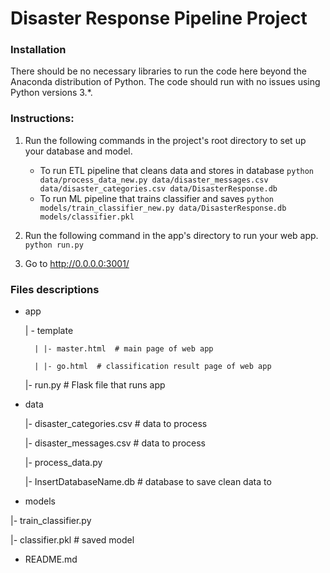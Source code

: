 # Disaster Response Pipeline Project

### Installation
There should be no necessary libraries to run the code here beyond the Anaconda distribution of Python.  The code should run with no issues using Python versions 3.*.

### Instructions:
1. Run the following commands in the project's root directory to set up your database and model.

    - To run ETL pipeline that cleans data and stores in database
        `python data/process_data_new.py data/disaster_messages.csv data/disaster_categories.csv data/DisasterResponse.db`
    - To run ML pipeline that trains classifier and saves
        `python models/train_classifier_new.py data/DisasterResponse.db models/classifier.pkl`

2. Run the following command in the app's directory to run your web app.
    `python run.py`

3. Go to http://0.0.0.0:3001/

### Files descriptions
- app
  
    | - template

        | |- master.html  # main page of web app

        | |- go.html  # classification result page of web app

    |- run.py  # Flask file that runs app

- data
  
    |- disaster_categories.csv  # data to process 

    |- disaster_messages.csv  # data to process

    |- process_data.py

    |- InsertDatabaseName.db   # database to save clean data to


- models
  
|- train_classifier.py

|- classifier.pkl  # saved model 


- README.md
